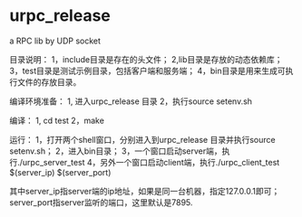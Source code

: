 # urpc_release
a RPC lib by UDP socket

目录说明：
1，include目录是存在的头文件；
2,lib目录是存放的动态依赖库；
3，test目录是测试示例目录，包括客户端和服务端；
4，bin目录是用来生成可执行文件的存放目录。


编译环境准备：
1, 进入urpc_release 目录
2，执行source setenv.sh

编译：
1, cd test
2，make

运行：
1，打开两个shell窗口，分别进入到urpc_release 目录并执行source setenv.sh；
2，进入bin目录；
3，一个窗口启动server端，执行./urpc_server_test
4，另外一个窗口启动client端，执行./urpc_client_test  $(server_ip)  $(server_port)

其中server_ip指server端的ip地址，如果是同一台机器，指定127.0.0.1即可；server_port指server监听的端口，这里默认是7895.

